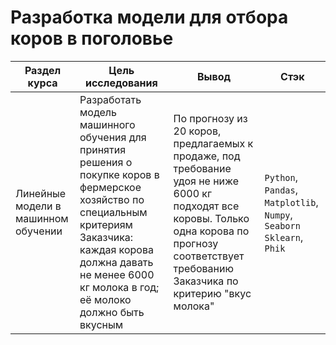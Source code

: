 # Разработка модели для отбора коров в поголовье

Раздел курса| Цель исследования | Вывод | Стэк
------------- |------------------|---------------- | -----------------------
Линейные модели в машинном обучении |Разработать модель машинного обучения для принятия решения о покупке коров в фермерское хозяйство по специальным критериям Заказчика: каждая корова должна давать не менее 6000 кг молока в год; её молоко должно быть вкусным | По прогнозу из 20 коров, предлагаемых к продаже, под требование удоя не ниже 6000 кг подходят все коровы. Только одна корова по прогнозу соответствует требованию Заказчика по критерию "вкус молока" | `Python`, `Pandas`, `Matplotlib`, `Numpy`, `Seaborn` `Sklearn`, `Phik`
